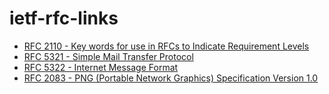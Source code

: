 # ietf-rfc-links

* [RFC 2110 - Key words for use in RFCs to Indicate Requirement Levels](https://tools.ietf.org/html/rfc2119)
* [RFC 5321 - Simple Mail Transfer Protocol](https://tools.ietf.org/html/rfc5321)
* [RFC 5322 - Internet Message Format](https://tools.ietf.org/html/rfc5322)
* [RFC 2083 - PNG (Portable Network Graphics) Specification Version 1.0](https://tools.ietf.org/html/rfc2083)
